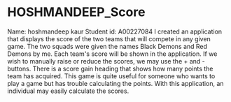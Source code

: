 # HOSHMANDEEP_Score
 Name: hoshmandeep kaur
 Student id: A00227084
I created an application that displays the score of the two teams that will compete in any given game. The two squads were given the names Black Demons and Red Demons by me. Each team's score will be shown in the application. If we wish to manually raise or reduce the scores, we may use the + and - buttons. There is a score gain heading that shows how many points the team has acquired. This game is quite useful for someone who wants to play a game but has trouble calculating the points. With this application, an individual may easily calculate the scores.
